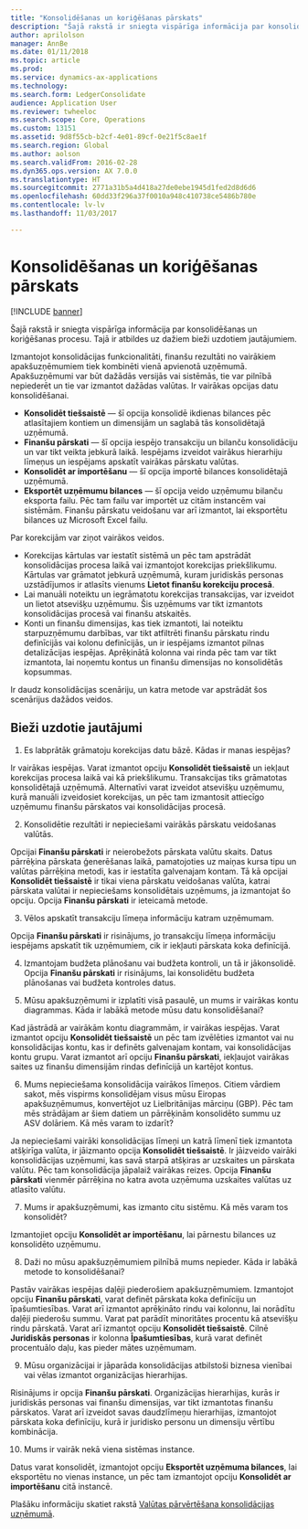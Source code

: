 ```yaml
---
title: "Konsolidēšanas un koriģēšanas pārskats"
description: "Šajā rakstā ir sniegta vispārīga informācija par konsolidēšanas un koriģēšanas procesu. Tajā ir atbildes uz dažiem bieži uzdotiem jautājumiem."
author: aprilolson
manager: AnnBe
ms.date: 01/11/2018
ms.topic: article
ms.prod: 
ms.service: dynamics-ax-applications
ms.technology: 
ms.search.form: LedgerConsolidate
audience: Application User
ms.reviewer: twheeloc
ms.search.scope: Core, Operations
ms.custom: 13151
ms.assetid: 9d8f55cb-b2cf-4e01-89cf-0e21f5c8ae1f
ms.search.region: Global
ms.author: aolson
ms.search.validFrom: 2016-02-28
ms.dyn365.ops.version: AX 7.0.0
ms.translationtype: HT
ms.sourcegitcommit: 2771a31b5a4d418a27de0ebe1945d1fed2d8d6d6
ms.openlocfilehash: 60dd33f296a37f0010a948c410738ce5486b780e
ms.contentlocale: lv-lv
ms.lasthandoff: 11/03/2017

---
```


# <a name="consolidation-and-elimination-overview"></a>Konsolidēšanas un koriģēšanas pārskats

[!INCLUDE [banner](../includes/banner.md)]

Šajā rakstā ir sniegta vispārīga informācija par konsolidēšanas un koriģēšanas procesu. Tajā ir atbildes uz dažiem bieži uzdotiem jautājumiem.

Izmantojot konsolidācijas funkcionalitāti, finanšu rezultāti no vairākiem apakšuzņēmumiem tiek kombinēti vienā apvienotā uzņēmumā. Apakšuzņēmumi var būt dažādās versijās vai sistēmās, tie var pilnībā nepiederēt un tie var izmantot dažādas valūtas. Ir vairākas opcijas datu konsolidēšanai.

-   **Konsolidēt tiešsaistē** — šī opcija konsolidē ikdienas bilances pēc atlasītajiem kontiem un dimensijām un saglabā tās konsolidētajā uzņēmumā.
-   **Finanšu pārskati** — šī opcija iespējo transakciju un bilanču konsolidāciju un var tikt veikta jebkurā laikā. Iespējams izveidot vairākus hierarhiju līmeņus un iespējams apskatīt vairākas pārskatu valūtas.
-   **Konsolidēt ar importēšanu** — šī opcija importē bilances konsolidētajā uzņēmumā.
-   **Eksportēt uzņēmumu bilances** — šī opcija veido uzņēmumu bilanču eksporta failu. Pēc tam failu var importēt uz citām instancēm vai sistēmām. Finanšu pārskatu veidošanu var arī izmantot, lai eksportētu bilances uz Microsoft Excel failu.

Par korekcijām var ziņot vairākos veidos.

-   Korekcijas kārtulas var iestatīt sistēmā un pēc tam apstrādāt konsolidācijas procesa laikā vai izmantojot korekcijas priekšlikumu. Kārtulas var grāmatot jebkurā uzņēmumā, kuram juridiskās personas uzstādījumos ir atlasīts vienums **Lietot finanšu korekciju procesā**.
-   Lai manuāli noteiktu un iegrāmatotu korekcijas transakcijas, var izveidot un lietot atsevišķu uzņēmumu. Šis uzņēmums var tikt izmantots konsolidācijas procesā vai finanšu atskaitēs.
-   Konti un finanšu dimensijas, kas tiek izmantoti, lai noteiktu starpuzņēmumu darbības, var tikt atfiltrēti finanšu pārskatu rindu definīcijās vai kolonu definīcijās, un ir iespējams izmantot pilnas detalizācijas iespējas. Aprēķinātā kolonna vai rinda pēc tam var tikt izmantota, lai noņemtu kontus un finanšu dimensijas no konsolidētās kopsummas.

Ir daudz konsolidācijas scenāriju, un katra metode var apstrādāt šos scenārijus dažādos veidos.

## <a name="frequently-asked-questions"></a>Bieži uzdotie jautājumi
1.  Es labprātāk grāmatoju korekcijas datu bāzē. Kādas ir manas iespējas?

Ir vairākas iespējas. Varat izmantot opciju **Konsolidēt tiešsaistē** un iekļaut korekcijas procesa laikā vai kā priekšlikumu. Transakcijas tiks grāmatotas konsolidētajā uzņēmumā. Alternatīvi varat izveidot atsevišķu uzņēmumu, kurā manuāli izveidosiet korekcijas, un pēc tam izmantosit attiecīgo uzņēmumu finanšu pārskatos vai konsolidācijas procesā.

2.  Konsolidētie rezultāti ir nepieciešami vairākās pārskatu veidošanas valūtās.

Opcijai **Finanšu pārskati** ir neierobežots pārskata valūtu skaits. Datus pārrēķina pārskata ģenerēšanas laikā, pamatojoties uz maiņas kursa tipu un valūtas pārrēķina metodi, kas ir iestatīta galvenajam kontam. Tā kā opcijai **Konsolidēt tiešsaistē** ir tikai viena pārskatu veidošanas valūta, katrai pārskata valūtai ir nepieciešams konsolidētais uzņēmums, ja izmantojat šo opciju. Opcija **Finanšu pārskati** ir ieteicamā metode.

3.  Vēlos apskatīt transakciju līmeņa informāciju katram uzņēmumam.

Opcija **Finanšu pārskati** ir risinājums, jo transakciju līmeņa informāciju iespējams apskatīt tik uzņēmumiem, cik ir iekļauti pārskata koka definīcijā.

4.  Izmantojam budžeta plānošanu vai budžeta kontroli, un tā ir jākonsolidē.
Opcija **Finanšu pārskati** ir risinājums, lai konsolidētu budžeta plānošanas vai budžeta kontroles datus.

5.  Mūsu apakšuzņēmumi ir izplatīti visā pasaulē, un mums ir vairākas kontu diagrammas. Kāda ir labākā metode mūsu datu konsolidēšanai?

Kad jāstrādā ar vairākām kontu diagrammām, ir vairākas iespējas. Varat izmantot opciju **Konsolidēt tiešsaistē** un pēc tam izvēlēties izmantot vai nu konsolidācijas kontu, kas ir definēts galvenajam kontam, vai konsolidācijas kontu grupu. Varat izmantot arī opciju **Finanšu pārskati**, iekļaujot vairākas saites uz finanšu dimensijām rindas definīcijā un kartējot kontus.

6.  Mums nepieciešama konsolidācija vairākos līmeņos. Citiem vārdiem sakot, mēs vispirms konsolidējam visus mūsu Eiropas apakšuzņēmumus, konvertējot uz Lielbritānijas mārciņu (GBP). Pēc tam mēs strādājam ar šiem datiem un pārrēķinām konsolidēto summu uz ASV dolāriem. Kā mēs varam to izdarīt?

Ja nepieciešami vairāki konsolidācijas līmeņi un katrā līmenī tiek izmantota atšķirīga valūta, ir jāizmanto opcija **Konsolidēt tiešsaistē**. Ir jāizveido vairāki konsolidācijas uzņēmumi, kas savā starpā atšķiras ar uzskaites un pārskata valūtu. Pēc tam konsolidācija jāpalaiž vairākas reizes. Opcija **Finanšu pārskati** vienmēr pārrēķina no katra avota uzņēmuma uzskaites valūtas uz atlasīto valūtu.

7.  Mums ir apakšuzņēmumi, kas izmanto citu sistēmu. Kā mēs varam tos konsolidēt?

Izmantojiet opciju **Konsolidēt ar importēšanu**, lai pārnestu bilances uz konsolidēto uzņēmumu.

8.  Daži no mūsu apakšuzņēmumiem pilnībā mums nepieder. Kāda ir labākā metode to konsolidēšanai?

Pastāv vairākas iespējas daļēji piederošiem apakšuzņēmumiem. Izmantojot opciju **Finanšu pārskati**, varat definēt pārskata koka definīciju un īpašumtiesības. Varat arī izmantot aprēķināto rindu vai kolonnu, lai norādītu daļēji piederošu summu. Varat pat parādīt minoritātes procentu kā atsevišķu rindu pārskatā. Varat arī izmantot opciju **Konsolidēt tiešsaistē**. Cilnē **Juridiskās personas** ir kolonna **Īpašumtiesības**, kurā varat definēt procentuālo daļu, kas pieder mātes uzņēmumam.

9.  Mūsu organizācijai ir jāparāda konsolidācijas atbilstoši biznesa vienībai vai vēlas izmantot organizācijas hierarhijas.

Risinājums ir opcija **Finanšu pārskati**. Organizācijas hierarhijas, kurās ir juridiskās personas vai finanšu dimensijas, var tikt izmantotas finanšu pārskatos. Varat arī izveidot savas daudzlīmeņu hierarhijas, izmantojot pārskata koka definīciju, kurā ir juridisko personu un dimensiju vērtību kombinācija.

10. Mums ir vairāk nekā viena sistēmas instance.

Datus varat konsolidēt, izmantojot opciju **Eksportēt uzņēmuma bilances**, lai eksportētu no vienas instance, un pēc tam izmantojot opciju **Konsolidēt ar importēšanu** citā instancē.


Plašāku informāciju skatiet rakstā [Valūtas pārvērtēšana konsolidācijas uzņēmumā](..\general-ledger\currency-revaluation-consolidation-company.md).




